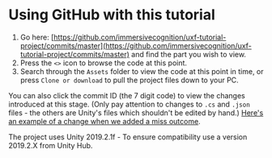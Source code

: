 # Using GitHub with this tutorial

1. Go here: [https://github.com/immersivecognition/uxf-tutorial-project/commits/master](https://github.com/immersivecognition/uxf-tutorial-project/commits/master) and find the part you wish to view.
2. Press the `<>` icon to browse the code at this point.
3. Search through the `Assets` folder to view the code at this point in time, or press `Clone or download` to pull the project files down to your PC.

You can also click the commit ID (the 7 digit code) to view the changes introduced at this stage. (Only pay attention to changes to `.cs` and `.json` files - the others are Unity's files which shouldn't be edited by hand.) [Here's an example of a change when we added a miss outcome](https://github.com/immersivecognition/uxf-tutorial-project/commit/fc676892bbc98d5f40ac0f9ef17ab7c4079ea243#diff-6745d3941a6f5d4b9d0a4824b30197b3).   

The project uses Unity 2019.2.1f - To ensure compatibility use a version 2019.2.X from Unity Hub.